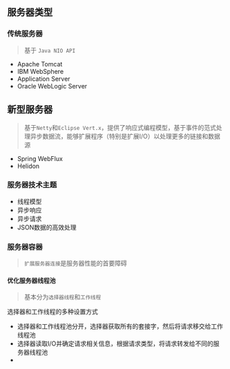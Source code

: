 ## 服务器类型
### 传统服务器
> 基于 `Java NIO API`
- Apache Tomcat
- IBM WebSphere
- Application Server
- Oracle WebLogic Server
## 新型服务器
> 基于`Netty`和`Eclipse Vert.x`，提供了响应式编程模型，基于事件的范式处理异步数据流，能够扩展程序（特别是扩展I/O）以处理更多的链接和数据源
- Spring WebFlux
- Helidon

### 服务器技术主题
- 线程模型
- 异步响应
- 异步请求
- JSON数据的高效处理


### 服务器容器
> `扩展服务器连接`是服务器性能的首要障碍

#### 优化服务器线程池
> 基本分为`选择器线程`和`工作线程`

选择器和工作线程的多种设置方式
- 选择器和工作线程池分开，选择器获取所有的套接字，然后将请求移交给工作线程池
- 选择器读取I/O并确定请求相关信息，根据请求类型，将请求转发给不同的服务器线程池
- 


